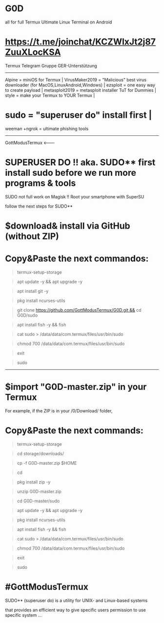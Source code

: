 # G0D
all for full Termux
Ultimate Linux Terminal on Android

# https://t.me/joinchat/KCZWlxJt2j87ZuuXLocKSA
Termux Telegram Gruppe GER-Unterstützung 
_____
  Alpine         = miniOS for Termux | 
  VirusMaker2019 = "Malicious" best virus downloader
                   (for MacOS,LinuxAndroid,Windows) | 
  ezsploit       = one easy way to create payload | 
  metasploit2019 = metasploit installer TuT for Dummies | 
  style          = make your Termux to YOUR Termux | 
# sudo           = "superuser do" install first | 
  weeman +ngrok  = ultimate phishing tools
 __________ 

GottModusTermux <---
# SUPERUSER DO !! aka. SUDO** first install sudo before we run more programs & tools

SUDO not full work on Magisk !! Root your smartphone with SuperSU

follow the next steps for SUDO**

# $download& install via GitHub (without ZIP)

# Copy&Paste the next commandos:

> termux-setup-storage

> apt update -y && apt upgrade -y

> apt install git -y

> pkg install ncurses-utils

> git clone https://github.com/GottModusTermux/G0D.git && cd G0D/sudo

> apt install fish -y && fish

> cat sudo > /data/data/com.termux/files/usr/bin/sudo

> chmod 700 /data/data/com.termux/files/usr/bin/sudo

> exit

> sudo
____

# $import "G0D-master.zip" in your Termux

For example, if the ZIP is in your /0/Download/ folder,

# Copy&Paste the next commands:

> termux-setup-storage

> cd storage/downloads/

> cp -f G0D-master.zip $HOME

> cd

> pkg install zip -y

> unzip G0D-master.zip 

> cd G0D-master/sudo

> apt update -y && apt upgrade -y

> pkg install ncurses-utils

> apt install fish -y && fish

> cat sudo > /data/data/com.termux/files/usr/bin/sudo

> chmod 700 /data/data/com.termux/files/usr/bin/sudo

> exit

> sudo

# #GottModusTermux

SUDO** (superuser do) is a utility for UNIX- and Linux-based systems

that provides an efficient way to give specific users permission to use specific system ...

